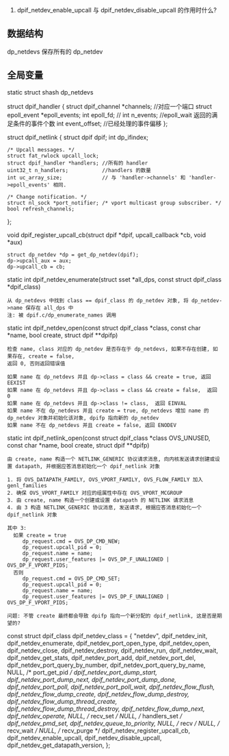 
1. dpif_netdev_enable_upcall 与 dpif_netdev_disable_upcall 的作用时什么?

## 数据结构

dp_netdevs 保存所有的 dp_netdev


## 全局变量

static struct shash dp_netdevs

struct dpif_handler {
    struct dpif_channel *channels;  //对应一个端口
    struct epoll_event *epoll_events;
    int epoll_fd;                 //
    int n_events;                 //epoll_wait 返回的满足条件的事件个数
    int event_offset;             //已经处理的事件偏移
};

struct dpif_netlink {
    struct dpif dpif;
    int dp_ifindex;

    /* Upcall messages. */
    struct fat_rwlock upcall_lock;
    struct dpif_handler *handlers; //所有的 handler
    uint32_t n_handlers;           //handlers 的数量
    int uc_array_size;             // 与 'handler->channels' 和 'handler->epoll_events' 相同.

    /* Change notification. */
    struct nl_sock *port_notifier; /* vport multicast group subscriber. */
    bool refresh_channels;
};




void dpif_register_upcall_cb(struct dpif *dpif, upcall_callback *cb, void *aux)

    struct dp_netdev *dp = get_dp_netdev(dpif);
    dp->upcall_aux = aux;
    dp->upcall_cb = cb;


static int dpif_netdev_enumerate(struct sset *all_dps, const struct dpif_class *dpif_class)

    从 dp_netdevs 中找到 class == dpif_class 的 dp_netdev 对象, 将 dp_netdev->name 保存在 all_dps 中
    注: 被 dpif.c/dp_enumerate_names 调用


static int dpif_netdev_open(const struct dpif_class *class, const char *name, bool create, struct dpif **dpifp)

    检查 name, class 对应的 dp_netdev 是否存在于 dp_netdevs, 如果不存在创建, 如果存在, create = false,
    返回 0, 否则返回错误值

    如果 name 在 dp_netdevs 并且 dp->class = class && create = true, 返回 EEXIST
    如果 name 在 dp_netdevs 并且 dp->class = class && create = false,  返回 0
    如果 name 在 dp_netdevs 并且 dp->class != class,  返回 EINVAL
    如果 name 不在 dp_netdevs 并且 create = true, dp_netdevs 增加 name 的 dp_netdev 对象并初始化该对象, dpifp 指向新的 dp_netdev
    如果 name 不在 dp_netdevs 并且 create = false, 返回 ENODEV

static int dpif_netlink_open(const struct dpif_class *class OVS_UNUSED, const char *name, bool create, struct dpif **dpifp)

    由 create, name 构造一个 NETLINK_GENERIC 协议请求消息, 向内核发送请求创建或设置 datapath, 并根据应答消息初始化一个 dpif_netlink 对象

    1. 将 OVS_DATAPATH_FAMILY, OVS_VPORT_FAMILY, OVS_FLOW_FAMILY 加入 genl_families
    2. 确保 OVS_VPORT_FAMILY 对应的组属性中存在 OVS_VPORT_MCGROUP
    3. 由 create, name 构造一个创建或设置 datapath 的 NETLINK 请求消息
    4. 由 3 构造 NETLINK_GENERIC 协议消息, 发送请求, 根据应答消息初始化一个 dpif_netlink 对象

    其中 3:
      如果 create = true
         dp_request.cmd = OVS_DP_CMD_NEW;
         dp_request.upcall_pid = 0;
         dp_request.name = name;
         dp_request.user_features |= OVS_DP_F_UNALIGNED | OVS_DP_F_VPORT_PIDS;
      否则
         dp_request.cmd = OVS_DP_CMD_SET;
         dp_request.upcall_pid = 0;
         dp_request.name = name;
         dp_request.user_features |= OVS_DP_F_UNALIGNED | OVS_DP_F_VPORT_PIDS;

    问题: 不管 create 最终都会导致 dpifp 指向一个新分配的 dpif_netlink, 这是否是期望的?


const struct dpif_class dpif_netdev_class = {
    "netdev",
    dpif_netdev_init,
    dpif_netdev_enumerate,
    dpif_netdev_port_open_type,
    dpif_netdev_open,
    dpif_netdev_close,
    dpif_netdev_destroy,
    dpif_netdev_run,
    dpif_netdev_wait,
    dpif_netdev_get_stats,
    dpif_netdev_port_add,
    dpif_netdev_port_del,
    dpif_netdev_port_query_by_number,
    dpif_netdev_port_query_by_name,
    NULL,                       /* port_get_pid */
    dpif_netdev_port_dump_start,
    dpif_netdev_port_dump_next,
    dpif_netdev_port_dump_done,
    dpif_netdev_port_poll,
    dpif_netdev_port_poll_wait,
    dpif_netdev_flow_flush,
    dpif_netdev_flow_dump_create,
    dpif_netdev_flow_dump_destroy,
    dpif_netdev_flow_dump_thread_create,
    dpif_netdev_flow_dump_thread_destroy,
    dpif_netdev_flow_dump_next,
    dpif_netdev_operate,
    NULL,                       /* recv_set */
    NULL,                       /* handlers_set */
    dpif_netdev_pmd_set,
    dpif_netdev_queue_to_priority,
    NULL,                       /* recv */
    NULL,                       /* recv_wait */
    NULL,                       /* recv_purge */
    dpif_netdev_register_upcall_cb,
    dpif_netdev_enable_upcall,
    dpif_netdev_disable_upcall,
    dpif_netdev_get_datapath_version,
};
